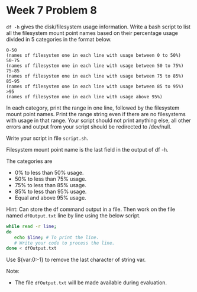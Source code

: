 # Week 7 Problem 8

` df -h ` gives the disk/filesystem usage information. Write a bash script to list all the filesystem mount point names based on their percentage usage divided in 5 categories in the format below.

```pseudo
0-50
(names of filesystem one in each line with usage between 0 to 50%)
50-75
(names of filesystem one in each line with usage between 50 to 75%)
75-85
(names of filesystem one in each line with usage between 75 to 85%)
85-95
(names of filesystem one in each line with usage between 85 to 95%)
>95
(names of filesystem one in each line with usage above 95%)
```

In each category, print the range in one line, followed by the filesystem mount point names. Print the range string even if there are no filesystems with usage in that range. Your script should not print anything else, all other errors and output from your script should be redirected to /dev/null.

Write your script in file ` script.sh `.

Filesystem mount point name is the last field in the output of df -h.

 The categories are

- 0% to less than 50% usage.
- 50% to less than 75% usage.
- 75% to less than 85% usage.
- 85% to less than 95% usage.
- Equal and above 95% usage.

Hint: Can store the df command output in a file. Then work on the file named ` dfOutput.txt ` line by line using the below script.

```Bash
while read -r line;
do
   echo $line; # To print the line.
   # Write your code to process the line.
done < dfOutput.txt
```

Use ${var:0:-1} to remove the last character of string var.

Note:
- The file ` dfOutput.txt ` will be made available during evaluation.
